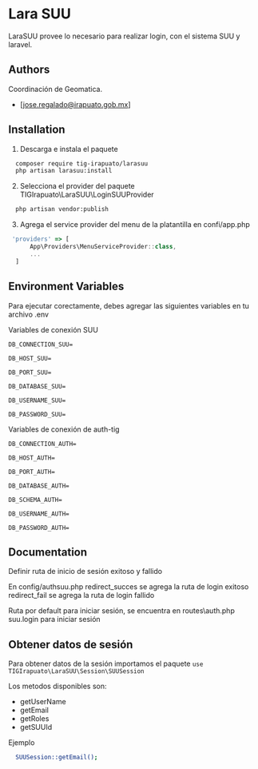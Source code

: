 
# Lara SUU

LaraSUU provee lo necesario para realizar login, con el sistema SUU y laravel. 


## Authors

Coordinación de Geomatica.
- [jose.regalado@irapuato.gob.mx]


## Installation

1. Descarga e instala el paquete

```bash
  composer require tig-irapuato/larasuu
  php artisan larasuu:install
```

2. Selecciona el provider del paquete TIGIrapuato\LaraSUU\LoginSUUProvider
```bash
  php artisan vendor:publish
```

3. Agrega el service provider del menu de la platantilla en confi/app.php
```javascript
 'providers' => [
      App\Providers\MenuServiceProvider::class,
      ...
  ]
```

## Environment Variables

Para ejecutar corectamente, debes agregar las siguientes variables en tu archivo .env



Variables de conexión SUU

`DB_CONNECTION_SUU=`

`DB_HOST_SUU=`

`DB_PORT_SUU=`

`DB_DATABASE_SUU=`

`DB_USERNAME_SUU=`

`DB_PASSWORD_SUU=`


Variables de conexión de auth-tig

`DB_CONNECTION_AUTH=`

`DB_HOST_AUTH=`

`DB_PORT_AUTH=`

`DB_DATABASE_AUTH=`

`DB_SCHEMA_AUTH=`

`DB_USERNAME_AUTH=`

`DB_PASSWORD_AUTH=`

## Documentation

Definir ruta de inicio de sesión exitoso y fallido

En config/authsuu.php 
redirect_succes se agrega la ruta de login exitoso
redirect_fail se agrega la ruta de login fallido


Ruta por default para iniciar sesión, se encuentra en routes\auth.php
suu.login para iniciar sesión
## Obtener datos de sesión

Para obtener datos de la sesión importamos el paquete
`use TIGIrapuato\LaraSUU\Session\SUUSession`

Los metodos disponibles son:

- getUserName
- getEmail
- getRoles
- getSUUId

Ejemplo
```bash
  SUUSession::getEmail();
```